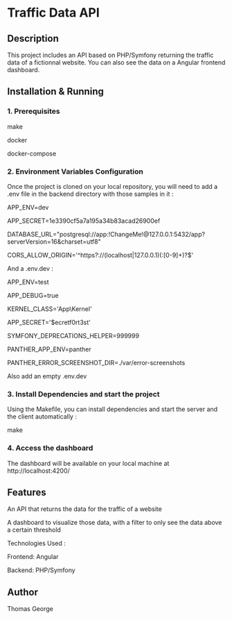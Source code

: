 # Traffic Data API

## Description

This project includes an API based on PHP/Symfony returning the traffic data of a fictionnal website. You can also see the data on a Angular frontend dashboard.

## Installation & Running

### 1. Prerequisites

make

docker

docker-compose

### 2. Environment Variables Configuration

Once the project is cloned on your local repository, you will need to add a .env file in the backend directory with those samples in it :

APP_ENV=dev

APP_SECRET=1e3390cf5a7a195a34b83acad26900ef

DATABASE_URL="postgresql://app:!ChangeMe!@127.0.0.1:5432/app?serverVersion=16&charset=utf8"

CORS_ALLOW_ORIGIN='^https?://(localhost|127\.0\.0\.1)(:[0-9]+)?$'


And a .env.dev :

APP_ENV=test

APP_DEBUG=true

KERNEL_CLASS='App\Kernel'

APP_SECRET='$ecretf0rt3st'

SYMFONY_DEPRECATIONS_HELPER=999999

PANTHER_APP_ENV=panther

PANTHER_ERROR_SCREENSHOT_DIR=./var/error-screenshots

Also add an empty .env.dev 


### 3. Install Dependencies and start the project

Using the Makefile, you can install dependencies and start the server and the client automatically :

make

### 4. Access the dashboard

The dashboard will be available on your local machine at http://localhost:4200/


## Features

An API that returns the data for the traffic of a website

A dashboard to visualize those data, with a filter to only see the data above a certain threshold

Technologies Used :

Frontend: Angular

Backend: PHP/Symfony


## Author

Thomas George

